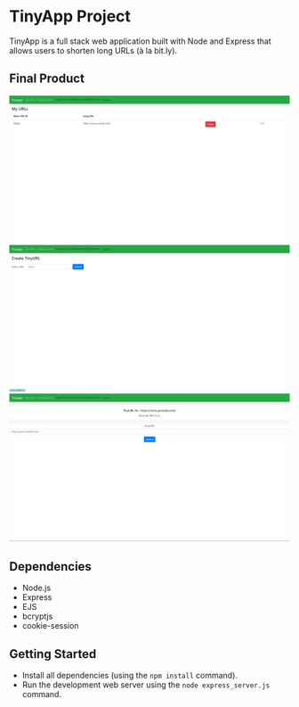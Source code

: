 # TinyApp Project

TinyApp is a full stack web application built with Node and Express that allows users to shorten long URLs (à la bit.ly).

## Final Product

!["URLs page"](./docs/urls.png)
!["Create new URL page"](./docs/urls-new.png)
!["URL id page"](./docs/urls-id.png)
## Dependencies

- Node.js
- Express
- EJS
- bcryptjs
- cookie-session

## Getting Started

- Install all dependencies (using the `npm install` command).
- Run the development web server using the `node express_server.js` command.


[def]: docs/urls-id.png